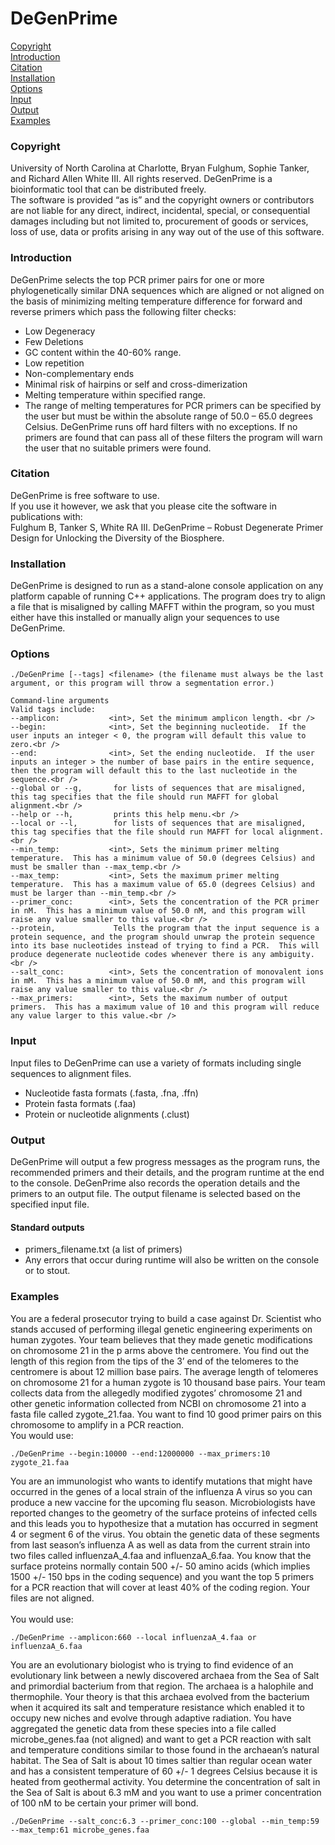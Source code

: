# DeGenPrime

[Copyright](###Copyright) <br />
[Introduction](###Introduction) <br />
[Citation](###Citation) <br />
[Installation](###Installation) <br />
[Options](###Options)<br />
[Input](###Input)<br />
[Output](###Output) <br />
[Examples](###Examples) <br />

### Copyright  <br />
University of North Carolina at Charlotte, Bryan Fulghum, Sophie Tanker, and Richard Allen White III.  All rights reserved.  DeGenPrime is a bioinformatic tool that can be distributed freely.  
The software is provided “as is” and the copyright owners or contributors are not liable for any direct, indirect, incidental, special, or consequential damages including but not limited to, procurement of goods or services, loss of use, data or profits arising in any way out of the use of this software.<br />

### Introduction <br />
DeGenPrime selects the top PCR primer pairs for one or more phylogenetically similar DNA sequences which are aligned or not aligned on the basis of minimizing melting temperature difference for forward and reverse primers which pass the following filter checks: <br />
- Low Degeneracy
- Few Deletions
- GC content within the 40-60% range.
- Low repetition
- Non-complementary ends
- Minimal risk of hairpins or self and cross-dimerization
- Melting temperature within specified range.
- The range of melting temperatures for PCR primers can be specified by the user but must be within the absolute range of 50.0 – 65.0 degrees Celsius.
DeGenPrime runs off hard filters with no exceptions.  If no primers are found that can pass all of these filters the program will warn the user that no suitable primers were found.

### Citation  <br />
DeGenPrime is free software to use. <br /> 
If you use it however, we ask that you please cite the software in publications with:<br />
Fulghum B, Tanker S, White RA III. DeGenPrime – Robust Degenerate Primer Design for Unlocking the Diversity of the Biosphere.  <br />

### Installation   <br />
DeGenPrime is designed to run as a stand-alone console application on any platform capable of running C++ applications.  The program does try to align a file that is misaligned by calling MAFFT within the program, so you must either have this installed or manually align your sequences to use DeGenPrime.

### Options <br />

```
./DeGenPrime [--tags] <filename> (the filename must always be the last argument, or this program will throw a segmentation error.)

Command-line arguments
Valid tags include:
--amplicon:           <int>, Set the minimum amplicon length. <br />
--begin:              <int>, Set the beginning nucleotide.  If the user inputs an integer < 0, the program will default this value to zero.<br />
--end:                <int>, Set the ending nucleotide.  If the user inputs an integer > the number of base pairs in the entire sequence, then the program will default this to the last nucleotide in the sequence.<br />
--global or --g,       for lists of sequences that are misaligned, this tag specifies that the file should run MAFFT for global alignment.<br />
--help or --h,         prints this help menu.<br />
--local or --l,        for lists of sequences that are misaligned, this tag specifies that the file should run MAFFT for local alignment.<br />
--min_temp:           <int>, Sets the minimum primer melting temperature.  This has a minimum value of 50.0 (degrees Celsius) and must be smaller than --max_temp.<br />
--max_temp:           <int>, Sets the maximum primer melting temperature.  This has a maximum value of 65.0 (degrees Celsius) and must be larger than --min_temp.<br />
--primer_conc:        <int>, Sets the concentration of the PCR primer in nM.  This has a minimum value of 50.0 nM, and this program will raise any value smaller to this value.<br />
--protein,             Tells the program that the input sequence is a protein sequence, and the program should unwrap the protein sequence into its base nucleotides instead of trying to find a PCR.  This will produce degenerate nucleotide codes whenever there is any ambiguity.<br />
--salt_conc:          <int>, Sets the concentration of monovalent ions in mM.  This has a minimum value of 50.0 mM, and this program will raise any value smaller to this value.<br />
--max_primers:        <int>, Sets the maximum number of output primers.  This has a maximum value of 10 and this program will reduce any value larger to this value.<br />
```

### Input
Input files to DeGenPrime can use a variety of formats including single sequences to alignment files.<br /> 
- Nucleotide fasta formats (.fasta, .fna, .ffn)<br />
- Protein fasta formats (.faa)<br />
- Protein or nucleotide alignments (.clust)<br />

### Output
DeGenPrime will output a few progress messages as the program runs, the recommended primers and their details, and the program runtime at the end to the console.  DeGenPrime also records the operation details and the primers to an output file.  The output filename is selected based on the specified input file.<br />  

#### Standard outputs
- primers_filename.txt (a list of primers) <br />
- Any errors that occur during runtime will also be written on the console or to stout.<br />

### Examples
You are a federal prosecutor trying to build a case against Dr. Scientist who stands accused of performing illegal genetic engineering experiments on human zygotes.  Your team believes that they made genetic modifications on chromosome 21 in the p arms above the centromere.  You find out the length of this region from the tips of the 3’ end of the telomeres to the centromere is about 12 million base pairs.  The average length of telomeres on chromosome 21 for a human zygote is 10 thousand base pairs.  Your team collects data from the allegedly modified zygotes’ chromosome 21 and other genetic information collected from NCBI on chromosome 21 into a fasta file called zygote_21.faa.  You want to find 10 good primer pairs on this chromosome to amplify in a PCR reaction.<br /> You would use:<br />

```
./DeGenPrime --begin:10000 --end:12000000 --max_primers:10 zygote_21.faa
```

You are an immunologist who wants to identify mutations that might have occurred in the genes of a local strain of the influenza A virus so you can produce a new vaccine for the upcoming flu season.  Microbiologists have reported changes to the geometry of the surface proteins of infected cells and this leads you to hypothesize that a mutation has occurred in segment 4 or segment 6 of the virus.  You obtain the genetic data of these segments from last season’s influenza A as well as data from the current strain into two files called influenzaA_4.faa and influenzaA_6.faa.  You know that the surface proteins normally contain 500 +/- 50 amino acids (which implies 1500 +/- 150 bps in the coding sequence) and you want the top 5 primers for a PCR reaction that will cover at least 40% of the coding region.  Your files are not aligned. <br />  
You would use:<br />

```
./DeGenPrime --amplicon:660 --local influenzaA_4.faa or influenzaA_6.faa
```

You are an evolutionary biologist who is trying to find evidence of an evolutionary link between a newly discovered archaea from the Sea of Salt and primordial bacterium from that region.  The archaea is a halophile and thermophile.  Your theory is that this archaea evolved from the bacterium when it acquired its salt and temperature resistance which enabled it to occupy new niches and evolve through adaptive radiation.  You have aggregated the genetic data from these species into a file called microbe_genes.faa (not aligned) and want to get a PCR reaction with salt and temperature conditions similar to those found in the archaean’s natural habitat.  The Sea of Salt is about 10 times saltier than regular ocean water and has a consistent temperature of 60 +/- 1 degrees Celsius because it is heated from geothermal activity.  You determine the concentration of salt in the Sea of Salt is about 6.3 mM and you want to use a primer concentration of 100 nM to be certain your primer will bond.

```
./DeGenPrime --salt_conc:6.3 --primer_conc:100 --global --min_temp:59 --max_temp:61 microbe_genes.faa
```

